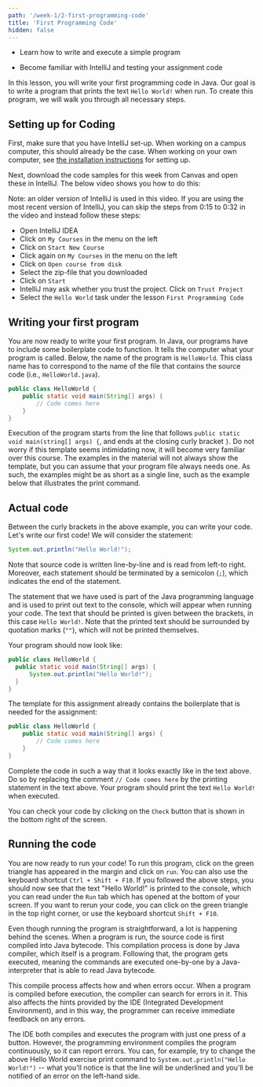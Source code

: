 ```yaml
---
path: '/week-1/2-first-programming-code'
title: 'First Programming Code'
hidden: false
---
```


<text-box variant='learningObjectives' name='Learning Objectives'>

- Learn how to write and execute a simple program

- Become familiar with IntelliJ and testing your assignment code

</text-box>

In this lesson, you will write your first programming code in Java.
Our goal is to write a program that prints the text `Hello World!` when run.
To create this program, we will walk you through all necessary steps.

## Setting up for Coding
First, make sure that you have IntelliJ set-up.
When working on a campus computer, this should already be the case.
When working on your own computer, see [the installation instructions](/installation) for setting up.

Next, download the code samples for this week from Canvas and open these in IntelliJ. The below video shows you how to do this:

<panopto src="https://eur.cloud.panopto.eu/Panopto/Pages/Embed.aspx?id=6cc47a12-c757-49c0-a9db-ac26010c104f&autoplay=false&offerviewer=true&showtitle=true&showbrand=false&start=0&interactivity=all"></panopto>

Note: an older version of IntelliJ is used in this video. If you are using the most recent version of IntelliJ, you can skip the steps from 0:15 to 0:32 in the video and instead follow these steps:
- Open IntelliJ IDEA
- Click on `My Courses` in the menu on the left
- Click on `Start New Course`
- Click again on `My Courses` in the menu on the left
- Click on `Open course from disk`
- Select the zip-file that you downloaded
- Click on `Start`
- IntelliJ may ask whether you trust the project. Click on `Trust Project`
- Select the `Hello World` task under the lesson `First Programming Code`

## Writing your first program
You are now ready to write your first program. In Java, our programs have to include some boilerplate code to function. It tells the computer what your program is called. Below, the name of the program is `HelloWorld`. This class name has to correspond to the name of the file that contains the source code (i.e., `HelloWorld.java`).

```java
public class HelloWorld {
    public static void main(String[] args) {
        // Code comes here
    }
}
```
Execution of the program starts from the line that follows `public static void main(string[] args) {`, and ends at the closing curly bracket `}`. Do not worry if this template seems intimidating now, it will become very familiar over this course.
The examples in the material will not always show the template, but you can assume that your program file always needs one. As such, the examples might be as short as a single line, such as the example below that illustrates the print command.

## Actual code
Between the curly brackets in the above example, you can write your code. Let's write our first code! We will consider the statement:
``` Java
System.out.println("Hello World!");
```
Note that source code is written line-by-line and is read from left-to right. Moreover, each statement should be terminated by a semicolon (`;`), which indicates the end of the statement.

The statement that we have used is part of the Java programming language and is used to print out text to the console, which will appear when running your code. The text that should be printed is given between the brackets, in this case `Hello World!`. Note that the printed text should be surrounded by quotation marks (`""`), which will not be printed themselves.

Your program should now look like:
``` Java
public class HelloWorld {
  public static void main(String[] args) {
      System.out.println("Hello World!");  
  }
}  
```

<programming-exercise name="Hello World">

The template for this assignment already contains the boilerplate that is needed for the assignment:
```java
public class HelloWorld {
    public static void main(String[] args) {
        // Code comes here
    }
}
```

Complete the code in such a way that it looks exactly like in the text above. Do so by replacing the comment `// Code comes here` by the printing statement in the text above. Your program should print the text `Hello World!` when executed.

You can check your code by clicking on the `Check` button that is shown in the bottom right of the screen.

</programming-exercise>

## Running the code
You are now ready to run your code! To run this program, click on the green triangle has appeared in the margin and click on `run`. You can also use the keyboard shortcut `Ctrl + Shift + F10`. If you followed the above steps, you should now see that the text "Hello World!" is printed to the console, which you can read under the `Run` tab which has opened at the bottom of your screen. If you want to rerun your code, you can click on the green triangle in the top right corner, or use the keyboard shortcut `Shift + F10`.

<text-box variant="hint" name="Running code">

Even though running the program is straightforward, a lot is happening behind the scenes. When a program is run, the source code is first compiled into Java bytecode. This compilation process is done by Java compiler, which itself is a program. Following that, the program gets executed, meaning the commands are executed one-by-one by a Java-interpreter that is able to read Java bytecode.

This compile process affects how and when errors occur. When a program is compiled before execution, the compiler can search for errors in it. This also affects the hints provided by the IDE (Integrated Development Environment), and in this way, the programmer can receive immediate feedback on any errors.

The IDE both compiles and executes the program with just one press of a button. However, the programming environment compiles the program continuously, so it can report errors. You can, for example, try to change the above Hello World exercise print command to `System.out.println("Hello World!")` -- what you'll notice is that the line will be underlined and you'll be notified of an error on the left-hand side.

</text-box>
